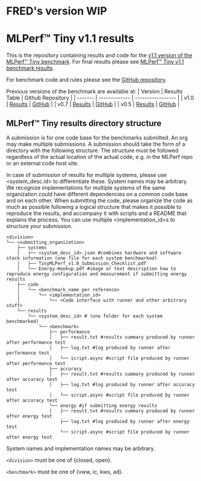# FRED's version WIP





# MLPerf™ Tiny v1.1 results

This is the repository containing results and code for the [v1.1 version of the MLPerf™ Tiny benchmark](https://github.com/mlcommons/tiny_results_v1.1). For final results please see [MLPerf™ Tiny v1.1 benchmark results](https://mlcommons.org/en/inference-tiny-11/).

For benchmark code and rules please see the [GitHub repository](https://github.com/mlcommons/tiny).

Previous versions of the benchmark are available at:
| Version | Results Table | Github Repository |
| ------- | ------------- | ----------------- |
|  v1.0   | [Results](https://mlcommons.org/en/inference-tiny-10/) | [GitHub](https://github.com/mlcommons/tiny_results_v1.0) | 
|  v0.7   | [Results](https://mlcommons.org/en/inference-tiny-07/) | [GitHub](https://github.com/mlcommons/tiny_results_v0.7) | 
|  v0.5   | [Results](https://mlcommons.org/en/inference-tiny-05/) | [GitHub](https://github.com/mlcommons/tiny_results_v0.5) |

## MLPerf™ Tiny results directory structure

A submission is for one code base for the benchmarks submitted. An org may make multiple submissions. A submission should take the form of a directory with the following structure. The structure must be followed regardless of the actual location of the actual code, e.g. in the MLPerf repo or an external code host site.

In case of submission of results for multiple systems, please use <system_desc.id> to differentiate these. System names may be arbitrary. We recognize implementations for multiple systems of the same organization could have different dependencies on a common code base and on each other. When submitting the code, please organize the code as much as possible following a logical structure that makes it possible to reproduce the results, and accompany it with scripts and a README that explains the process. You can use multiple <implementation_id>s to structure your submission.

```
<division>
└── <submitting_organization>
    ├── systems
    │   ├── <system_desc_id>.json #combines hardware and software stack information (one file for each system benchmarked)
    │   ├── TinyMLPerf_v1.0_Submission_Checklist.pdf
    │   └── Energy-Hookup.pdf #image or text description how to reproduce energy configuration and measurement if submitting energy results
    ├── code
    │   └── <benchmark_name per reference>
    │       └── <implementation_id>
    │           └── <Code interface with runner and other arbitrary stuff>
    └── results
        └── <system_desc_id> # (one folder for each system benchmarked)
            └── <benchmark>
                ├── performance
                │   ├── result.txt #results summary produced by runner after performance test
                │   ├── log.txt #log produced by runner after performance test                
                │   └── script.async #script file produced by runner after performance test
                ├── accuracy
                │   ├── result.txt #results summary produced by runner after accuracy test
                │   ├── log.txt #log produced by runner after accuracy test
                │   └── script.async #script file produced by runner after accuracy test
                └── energy #if submitting energy results
                │   ├── result.txt #results summary produced by runner after energy test
                    ├── log.txt #log produced by runner after energy test
                    └── script.async #script file produced by runner after energy test
```

System names and implementation names may be arbitrary.

`<division>` must be one of {closed, open}.

`<benchmark>` must be one of {vww, ic, kws, ad}.
